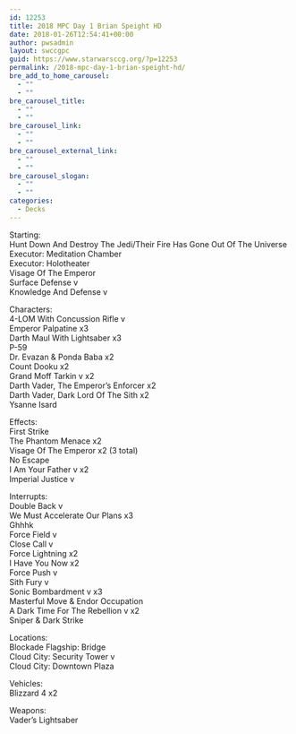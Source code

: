 ```yaml
---
id: 12253
title: 2018 MPC Day 1 Brian Speight HD
date: 2018-01-26T12:54:41+00:00
author: pwsadmin
layout: swccgpc
guid: https://www.starwarsccg.org/?p=12253
permalink: /2018-mpc-day-1-brian-speight-hd/
bre_add_to_home_carousel:
  - ""
  - ""
bre_carousel_title:
  - ""
  - ""
bre_carousel_link:
  - ""
  - ""
bre_carousel_external_link:
  - ""
  - ""
bre_carousel_slogan:
  - ""
  - ""
categories:
  - Decks
---
```

Starting:  
Hunt Down And Destroy The Jedi/Their Fire Has Gone Out Of The Universe  
Executor: Meditation Chamber  
Executor: Holotheater  
Visage Of The Emperor  
Surface Defense v  
Knowledge And Defense v

Characters:  
4-LOM With Concussion Rifle v  
Emperor Palpatine x3  
Darth Maul With Lightsaber x3  
P-59  
Dr. Evazan & Ponda Baba x2  
Count Dooku x2  
Grand Moff Tarkin v x2  
Darth Vader, The Emperor’s Enforcer x2  
Darth Vader, Dark Lord Of The Sith x2  
Ysanne Isard

Effects:  
First Strike  
The Phantom Menace x2  
Visage Of The Emperor x2 (3 total)  
No Escape  
I Am Your Father v x2  
Imperial Justice v

Interrupts:  
Double Back v  
We Must Accelerate Our Plans x3  
Ghhhk  
Force Field v  
Close Call v  
Force Lightning x2  
I Have You Now x2  
Force Push v  
Sith Fury v  
Sonic Bombardment v x3  
Masterful Move & Endor Occupation  
A Dark Time For The Rebellion v x2  
Sniper & Dark Strike

Locations:  
Blockade Flagship: Bridge  
Cloud City: Security Tower v  
Cloud City: Downtown Plaza

Vehicles:  
Blizzard 4 x2

Weapons:  
Vader’s Lightsaber